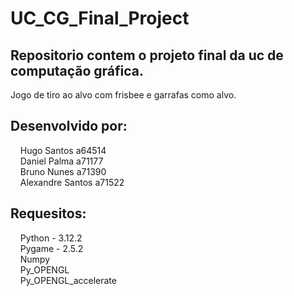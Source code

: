 # UC_CG_Final_Project

## Repositorio contem o projeto final da uc de computação gráfica.<br>
Jogo de tiro ao alvo com frisbee e garrafas como alvo.

## Desenvolvido por:<br>
&nbsp;&nbsp;&nbsp;&nbsp;Hugo Santos a64514<br>
&nbsp;&nbsp;&nbsp;&nbsp;Daniel Palma a71177<br>
&nbsp;&nbsp;&nbsp;&nbsp;Bruno Nunes a71390<br>
&nbsp;&nbsp;&nbsp;&nbsp;Alexandre Santos a71522<br>

## Requesitos:<br>
&nbsp;&nbsp;&nbsp;&nbsp;Python - 3.12.2<br> 
&nbsp;&nbsp;&nbsp;&nbsp;Pygame - 2.5.2<br>
&nbsp;&nbsp;&nbsp;&nbsp;Numpy<br>
&nbsp;&nbsp;&nbsp;&nbsp;Py_OPENGL<br>
&nbsp;&nbsp;&nbsp;&nbsp;Py_OPENGL_accelerate<br>
